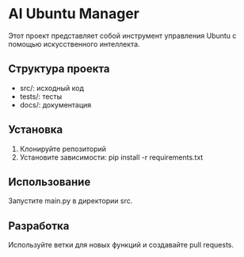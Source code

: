 # AI Ubuntu Manager

Этот проект представляет собой инструмент управления Ubuntu с помощью искусственного интеллекта.

## Структура проекта

- src/: исходный код
- tests/: тесты
- docs/: документация

## Установка

1. Клонируйте репозиторий
2. Установите зависимости: pip install -r requirements.txt

## Использование

Запустите main.py в директории src.

## Разработка

Используйте ветки для новых функций и создавайте pull requests.
